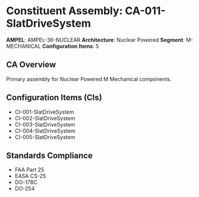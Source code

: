 # Constituent Assembly: CA-011-SlatDriveSystem

**AMPEL**: AMPEL-36-NUCLEAR
**Architecture**: Nuclear Powered
**Segment**: M-MECHANICAL
**Configuration Items**: 5

## CA Overview
Primary assembly for Nuclear Powered M Mechanical components.

## Configuration Items (CIs)
- CI-001-SlatDriveSystem
- CI-002-SlatDriveSystem
- CI-003-SlatDriveSystem
- CI-004-SlatDriveSystem
- CI-005-SlatDriveSystem

## Standards Compliance
- FAA Part 25
- EASA CS-25
- DO-178C
- DO-254
